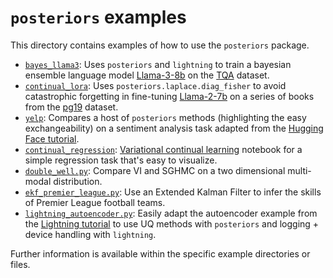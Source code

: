 # `posteriors` examples

This directory contains examples of how to use the `posteriors` package.
- [`bayes_llama3`](bayes_llama3/): Uses `posteriors` and `lightning` to train a bayesian ensemble language model [Llama-3-8b](https://huggingface.co/meta-llama/Meta-Llama-3-8B)
on the [TQA](https://allenai.org/data/tqa) dataset.
- [`continual_lora`](continual_lora/): Uses `posteriors.laplace.diag_fisher` to avoid
catastrophic forgetting in fine-tuning [Llama-2-7b](https://huggingface.co/meta-llama/Llama-2-7b-hf)
on a series of books from the [pg19](https://huggingface.co/datasets/pg19) dataset.
- [`yelp`](yelp/): Compares a host of `posteriors` methods (highlighting the easy
exchangeability) on a sentiment analysis task adapted from the [Hugging Face tutorial](https://huggingface.co/docs/transformers/training#train-in-native-pytorch).
- [`continual_regression`](continual_regression.ipynb): [Variational continual learning](https://arxiv.org/abs/1710.10628)
notebook for a simple regression task that's easy to visualize.
- [`double_well.py`](double_well.py): Compare VI and SGHMC on a two dimensional
multi-modal distribution.
- [`ekf_premier_league.py`](ekf_premier_league.py): Use an Extended Kalman Filter
to infer the skills of Premier League football teams.
- [`lightning_autoencoder.py`](lightning_autoencoder.py): Easily adapt the autoencoder
example from the [Lightning tutorial](https://lightning.ai/docs/pytorch/stable/starter/introduction.html)
to use UQ methods with `posteriors` and logging + device handling with `lightning`.


Further information is available within the specific example directories or files.

